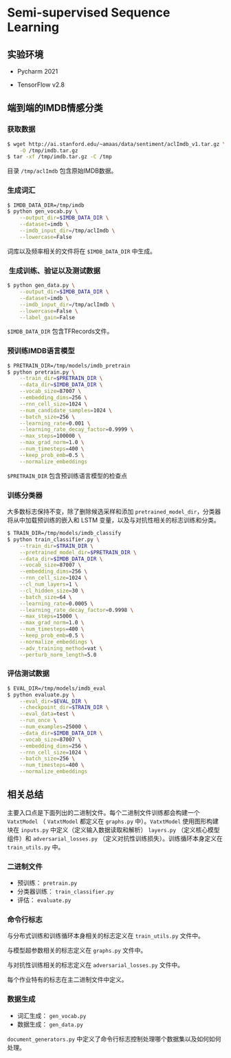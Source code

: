 # Semi-supervised Sequence Learning

## 实验环境

- Pycharm 2021

* TensorFlow v2.8

## 端到端的IMDB情感分类

### 获取数据

```bash
$ wget http://ai.stanford.edu/~amaas/data/sentiment/aclImdb_v1.tar.gz \
    -O /tmp/imdb.tar.gz
$ tar -xf /tmp/imdb.tar.gz -C /tmp
```

目录 `/tmp/aclImdb` 包含原始IMDB数据。

### 生成词汇

```bash
$ IMDB_DATA_DIR=/tmp/imdb
$ python gen_vocab.py \
    --output_dir=$IMDB_DATA_DIR \
    --dataset=imdb \
    --imdb_input_dir=/tmp/aclImdb \
    --lowercase=False
```

词库以及频率相关的文件将在 `$IMDB_DATA_DIR` 中生成。

###  生成训练、验证以及测试数据

```bash
$ python gen_data.py \
    --output_dir=$IMDB_DATA_DIR \
    --dataset=imdb \
    --imdb_input_dir=/tmp/aclImdb \
    --lowercase=False \
    --label_gain=False
```

`$IMDB_DATA_DIR` 包含TFRecords文件。

### 预训练IMDB语言模型

```bash
$ PRETRAIN_DIR=/tmp/models/imdb_pretrain
$ python pretrain.py \
    --train_dir=$PRETRAIN_DIR \
    --data_dir=$IMDB_DATA_DIR \
    --vocab_size=87007 \
    --embedding_dims=256 \
    --rnn_cell_size=1024 \
    --num_candidate_samples=1024 \
    --batch_size=256 \
    --learning_rate=0.001 \
    --learning_rate_decay_factor=0.9999 \
    --max_steps=100000 \
    --max_grad_norm=1.0 \
    --num_timesteps=400 \
    --keep_prob_emb=0.5 \
    --normalize_embeddings
```

`$PRETRAIN_DIR` 包含预训练语言模型的检查点

### 训练分类器

大多数标志保持不变，除了删除候选采样和添加 `pretrained_model_dir`，分类器将从中加载预训练的嵌入和 LSTM 变量，以及与对抗性相关的标志训练和分类。

```bash
$ TRAIN_DIR=/tmp/models/imdb_classify
$ python train_classifier.py \
    --train_dir=$TRAIN_DIR \
    --pretrained_model_dir=$PRETRAIN_DIR \
    --data_dir=$IMDB_DATA_DIR \
    --vocab_size=87007 \
    --embedding_dims=256 \
    --rnn_cell_size=1024 \
    --cl_num_layers=1 \
    --cl_hidden_size=30 \
    --batch_size=64 \
    --learning_rate=0.0005 \
    --learning_rate_decay_factor=0.9998 \
    --max_steps=15000 \
    --max_grad_norm=1.0 \
    --num_timesteps=400 \
    --keep_prob_emb=0.5 \
    --normalize_embeddings \
    --adv_training_method=vat \
    --perturb_norm_length=5.0
```

### 评估测试数据

```bash
$ EVAL_DIR=/tmp/models/imdb_eval
$ python evaluate.py \
    --eval_dir=$EVAL_DIR \
    --checkpoint_dir=$TRAIN_DIR \
    --eval_data=test \
    --run_once \
    --num_examples=25000 \
    --data_dir=$IMDB_DATA_DIR \
    --vocab_size=87007 \
    --embedding_dims=256 \
    --rnn_cell_size=1024 \
    --batch_size=256 \
    --num_timesteps=400 \
    --normalize_embeddings
```

## 相关总结

主要入口点是下面列出的二进制文件。每个二进制文件训练都会构建一个 ` VatxtModel` （ `VatxtModel` 都定义在 `graphs.py` 中）。`VatxtModel` 使用图形构建块在 `inputs.py` 中定义（定义输入数据读取和解析） `layers.py` （定义核心模型组件）和 `adversarial_losses.py` （定义对抗性训练损失）。训练循环本身定义在 `train_utils.py` 中。

### 二进制文件

*   预训练： `pretrain.py`
*   分类器训练： `train_classifier.py`
*   评估： `evaluate.py`

### 命令行标志

与分布式训练和训练循环本身相关的标志定义在 `train_utils.py` 文件中。

与模型超参数相关的标志定义在 `graphs.py` 文件中。

与对抗性训练相关的标志定义在 `adversarial_losses.py` 文件中。

每个作业特有的标志在主二进制文件中定义。

### 数据生成

*   词汇生成： `gen_vocab.py`
*   数据生成： `gen_data.py`

`document_generators.py` 中定义了命令行标志控制处理哪个数据集以及如何如何处理。
